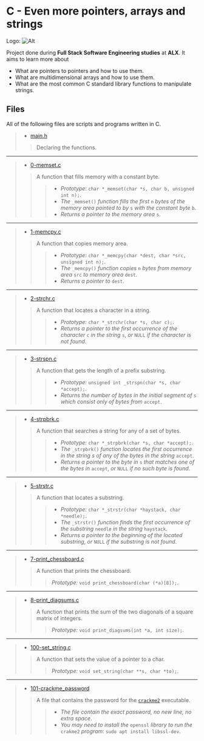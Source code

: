 # C - Even more pointers, arrays and strings

Logo: ![Alt](https://s3.amazonaws.com/intranet-projects-files/holbertonschool-low_level_programming/218/58fe6b229144b7fe5ebe88afe9ff5cabe2dd0863e1e79b2d02b4103c30b465dd.jpg "Title")

Project done during **Full Stack Software Engineering studies** at **ALX**. It aims to learn more about

* What are pointers to pointers and how to use them.
* What are multidimensional arrays and how to use them.
* What are the most common C standard library functions to manipulate strings.

## Files

All of the following files are scripts and programs written in C.

> * [main.h](https://github.com/Moh-A-Mahdi/alx-low_level_programming/blob/master/0x06-pointers_arrays_strings/main.h)
>
>> Declaring the functions.
------------------

> * [0-memset.c](https://github.com/Moh-A-Mahdi/alx-low_level_programming/blob/master/0x07-pointers_arrays_strings/0-memset.c)
>
>> A function that fills memory with a constant byte.
>>>
>>> * _Prototype:_ `char *_memset(char *s, char b, unsigned int n);`.
>>> * _The_ `_memset()` _function fills the first_ `n` _bytes of the memory area pointed to by_ `s` _with the constant byte_ `b`.
>>> * _Returns a pointer to the memory area_ `s`.

------------------

> * [1-memcpy.c](https://github.com/Moh-A-Mahdi/alx-low_level_programming/blob/master/0x07-pointers_arrays_strings/1-memcpy.c)
>
>> A function that copies memory area.
>>>
>>> * _Prototype:_ `char *_memcpy(char *dest, char *src, unsigned int n);`.
>>> * _The_ `_memcpy()` _function copies_ `n` _bytes from memory area_ `src` _to memory area_ `dest`.
>>> * _Returns a pointer to_ `dest`.

------------------

> * [2-strchr.c](https://github.com/Moh-A-Mahdi/alx-low_level_programming/blob/master/0x07-pointers_arrays_strings/2-strchr.c)
>
>> A function that locates a character in a string.
>>>
>>> * _Prototype:_ `char *_strchr(char *s, char c);`.
>>> * _Returns a pointer to the first occurrence of the character_ `c` _in the string_ `s`, _or_ `NULL` _if the character is not found_.

------------------

> * [3-strspn.c](https://github.com/Moh-A-Mahdi/alx-low_level_programming/blob/master/0x07-pointers_arrays_strings/3-strspn.c)
>
>> A function that gets the length of a prefix substring.
>>>
>>> * _Prototype:_ `unsigned int _strspn(char *s, char *accept);`.
>>> * _Returns the number of bytes in the initial segment of_ `s` _which consist only of bytes from_ `accept`.

------------------

> * [4-strpbrk.c](https://github.com/Moh-A-Mahdi/alx-low_level_programming/blob/master/0x07-pointers_arrays_strings/4-strpbrk.c)
>
>> A function that searches a string for any of a set of bytes.
>>>
>>> * _Prototype:_ `char *_strpbrk(char *s, char *accept);`.
>>> * _The_ `_strpbrk()` _function locates the first occurrence in the string s of any of the bytes in the string_ `accept`.
>>> * _Returns a pointer to the byte in_ `s` _that matches one of the bytes in_ `accept`, _or_ `NULL` _if no such byte is found_.

------------------

> * [5-strstr.c](https://github.com/Moh-A-Mahdi/alx-low_level_programming/blob/master/0x07-pointers_arrays_strings/5-strstr.c)
>
>> A function that locates a substring.
>>>
>>> * _Prototype:_ `char *_strstr(char *haystack, char *needle);`.
>>> * _The_ `_strstr()` _function finds the first occurrence of the substring_ `needle` _in the string_ `haystack`.
>>> * _Returns a pointer to the beginning of the located substring_, _or_ `NULL` _if the substring is not found_.

------------------

> * [7-print_chessboard.c](https://github.com/Moh-A-Mahdi/alx-low_level_programming/blob/master/0x07-pointers_arrays_strings/7-print_chessboard.c)
>
>> A function that prints the chessboard.
>>> _Prototype:_ `void print_chessboard(char (*a)[8]);`.
------------------

> * [8-print_diagsums.c](https://github.com/Moh-A-Mahdi/alx-low_level_programming/blob/master/0x07-pointers_arrays_strings/8-print_diagsums.c)
>
>> A function that prints the sum of the two diagonals of a square matrix of integers.
>>> _Prototype:_ `void print_diagsums(int *a, int size);`.
------------------

> * [100-set_string.c](https://github.com/Moh-A-Mahdi/alx-low_level_programming/blob/master/0x07-pointers_arrays_strings/100-set_string.c)
>
>> A function that sets the value of a pointer to a char.
>>> _Prototype:_ `void set_string(char **s, char *to);`.
------------------

> * [101-crackme_password](https://github.com/Moh-A-Mahdi/alx-low_level_programming/blob/master/0x07-pointers_arrays_strings/101-crackme_password)
>
>> A file that contains the password for the [`crackme2`](https://github.com/holbertonschool/0x06.c) executable.
>>>
>>> * _The file contain the exact password, no new line, no extra space_.
>>> * _You may need to install the_ `openssl` _library to run the_ `crakme2` _program_: `sudo apt install libssl-dev`.
